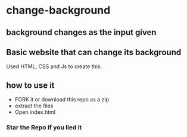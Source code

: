 # change-background
## background changes as the input given

## Basic website that can change its background

Used HTML, CSS and Js to create this. 

## how to use it 

* FORK it or download this repo as a zip
* extract the files
* Open index.html

### Star the Repo if you lied it
